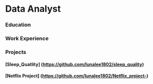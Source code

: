 # Data Analyst 

### Education 

### Work Experience

### Projects
#### [Sleep_Quatlity] (https://github.com/lunalee1802/sleep_quality)
#### [Netflix Project] (https://github.com/lunalee1802/Netflix_project-)
